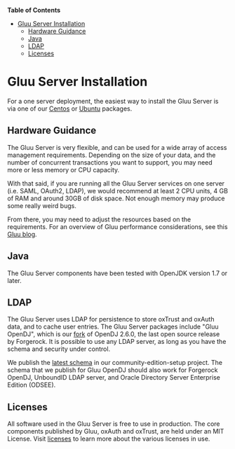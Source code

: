 **Table of Contents** 

- [Gluu Server Installation](#gluu-server-installation)
	- [Hardware Guidance](#hardware-guidance)
	- [Java](#java)
	- [LDAP](#ldap)
	- [Licenses](#license)

# Gluu Server Installation

For a one server deployment, the easiest way to install the Gluu Server is via one of our [Centos](./centos.md) or [Ubuntu](./ubuntu.md) packages.

## Hardware Guidance

The Gluu Server is very flexible, and can be used for a wide array of access management requirements. Depending on the size of your data, and the number of concurrent transactions you want to support, you may need more or less memory or CPU capacity. 

With that said, if you are running all the Gluu Server services on one server (i.e. SAML, OAuth2, LDAP), we would recommend at least 2 CPU units, 4 GB of RAM and around 30GB of disk space. Not enough memory may produce some really weird bugs. 

From there, you may need to adjust the resources based on the requirements.  For an overview of Gluu performance considerations, see this [Gluu blog](http://www.gluu.co/so-fast).  

## Java
The Gluu Server components have been tested with OpenJDK version 1.7 or later.

## LDAP

The Gluu Server uses LDAP for persistence to store oxTrust and oxAuth data, and to cache user entries.  The Gluu Server packages include "Gluu OpenDJ", which is our [fork](https://github.com/GluuFederation/gluu-opendj) of OpenDJ 2.6.0, the last open source release by Forgerock.  It is possible to use any LDAP server, as long as you have the schema and security under control. 

We publish the [latest schema](https://github.com/GluuFederation/community-edition-setup/tree/master/static) in our community-edition-setup project. The schema that we publish for Gluu OpenDJ should also work for Forgerock OpenDJ, UnboundID LDAP server, and Oracle Directory Server Enterprise Edition (ODSEE). 

## Licenses

All software used in the Gluu Server is free to use in production. The core components published by Gluu, oxAuth and oxTrust, are held under an MIT License. Visit [licenses](../../admin-guide/introduction/licenses.md) to learn more about the various licenses in use. 

